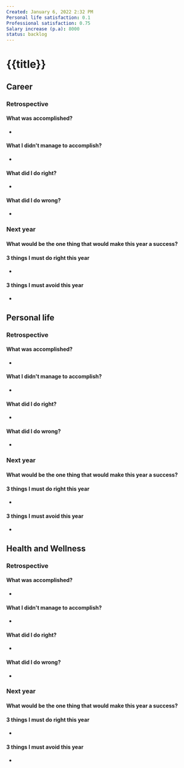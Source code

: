 ```yaml
---
Created: January 6, 2022 2:32 PM
Personal life satisfaction: 0.1
Professional satisfaction: 0.75
Salary increase (p.a): 8000
status: backlog
---
```


# {{title}}

## Career

### Retrospective

#### What was accomplished?

-

#### What I didn't manage to accomplish?

-

#### What did I do right?

-

#### What did I do wrong?

-

### Next year

#### What would be the one thing that would make this year a success?

#### 3 things I **must** do right this year

-

#### 3 things I must avoid this year

-

## Personal life

### Retrospective

#### What was accomplished?

-

#### What I didn't manage to accomplish?

-

#### What did I do right?

-

#### What did I do wrong?

-

### Next year

#### What would be the one thing that would make this year a success?

#### 3 things I **must** do right this year

-

#### 3 things I must avoid this year

-

## Health and Wellness

### Retrospective

#### What was accomplished?

-

#### What I didn't manage to accomplish?

-

#### What did I do right?

-

#### What did I do wrong?

-

### Next year

#### What would be the one thing that would make this year a success?

#### 3 things I **must** do right this year

-

#### 3 things I must avoid this year

-

